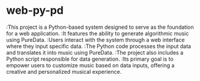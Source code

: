 # web-py-pd

:This project is a Python-based system designed to serve as the foundation for a web application.
:It features the ability to generate algorithmic music using PureData.
:Users interact with the system through a web interface where they input specific data.
:The Python code processes the input data and translates it into music using PureData.
:The project also includes a Python script responsible for data generation.
:Its primary goal is to empower users to customize music based on data inputs, offering a creative and personalized musical experience.
